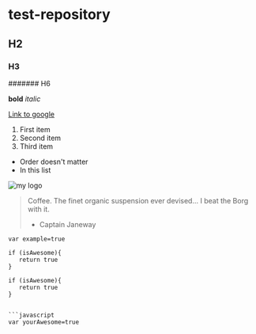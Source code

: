 # test-repository
## H2
### H3
####### H6

**bold**
*italic*

[Link to google](http://google.com)

1. First item
2. Second item
3. Third item

* Order doesn't matter
* In this list

![my logo](/img/logo.png)

> Coffee. The finet organic suspension ever devised... I beat the Borg with it.
> - Captain Janeway

`var example=true`

    if (isAwesome){
       return true
    }
    
```
if (isAwesome){
   return true
}


```javascript
var yourAwesome=true
```
